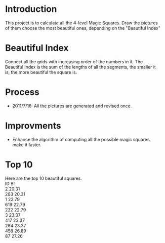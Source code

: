 Introduction
============
This project is to calculate all the 4-level Magic Squares.
Draw the pictures of them choose the most beautiful ones, depending on the "Beautiful Index"

Beautiful Index
===============
Connect all the grids with increasing order of the numbers in it.
The Beautiful Index is the sum of the lengths of all the segments, the smaller it is, the more beautiful the square is.

Process
=======
* 2011/7/16: All the pictures are generated and revised once.

Improvments
===========
* Enhance the algorithm of computing all the possible magic squares, make it faster.

Top 10
======
Here are the top 10 beautiful squares.  
ID	BI  
2	20.31  
263	20.31  
1	22.79  
619	22.79  
222	22.79  
3	23.37  
417	23.37  
264	23.37  
458	26.89  
87	27.26  
